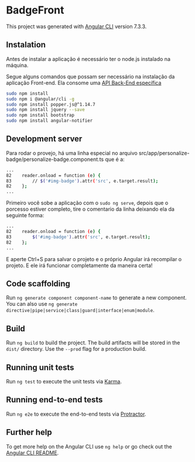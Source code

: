 # BadgeFront

This project was generated with [Angular CLI](https://github.com/angular/angular-cli) version 7.3.3.

## Instalation

Antes de instalar a aplicação é necessário ter o node.js instalado na máquina.

Segue alguns comandos que possam ser necessário na instalação da aplicação Front-end.
Ela consome uma [API Back-End específica](https://github.com/ja1goncalves/badge-back)

```bash
sudo npm install
sudo npm i @angular/cli -g
sudo npm install popper.js@^1.14.7
sudo npm install jquery --save
sudo npm install bootstrap
sudo npm install angular-notifier
```
## Development server

Para rodar o provejo, há uma linha especial no arquivo src/app/personalize-badge/personalize-badge.component.ts que é a:

```bash
...
82    reader.onload = function (e) {
83        // $('#img-badge').attr('src', e.target.result);
82    };
...
```

Primeiro você sobe a aplicação com o `sudo ng serve`, depois que o porcesso estiver completo, tire o comentario da linha deixando ela da seguinte forma:


```bash
...
82    reader.onload = function (e) {
83        $('#img-badge').attr('src', e.target.result);
82    };
...
```

E aperte Ctrl+S para salvar o projeto e o próprio Angular irá recompilar o projeto. E ele irá funcionar completamente da maneira certa!

## Code scaffolding

Run `ng generate component component-name` to generate a new component. You can also use `ng generate directive|pipe|service|class|guard|interface|enum|module`.

## Build

Run `ng build` to build the project. The build artifacts will be stored in the `dist/` directory. Use the `--prod` flag for a production build.

## Running unit tests

Run `ng test` to execute the unit tests via [Karma](https://karma-runner.github.io).

## Running end-to-end tests

Run `ng e2e` to execute the end-to-end tests via [Protractor](http://www.protractortest.org/).

## Further help

To get more help on the Angular CLI use `ng help` or go check out the [Angular CLI README](https://github.com/angular/angular-cli/blob/master/README.md).
